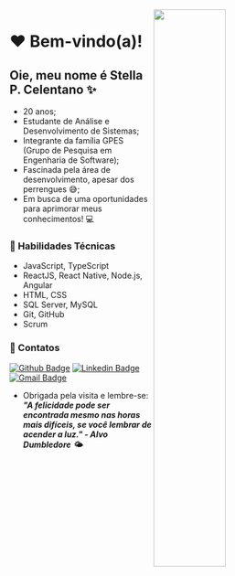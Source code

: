 <img width="50%" align="right" src="https://media.tenor.com/images/ab604ce14313c4a0eadd296e78c4839d/tenor.gif">

# :heart: Bem-vindo(a)! 

## Oie, meu nome é Stella P. Celentano ✨
- 20 anos;
- Estudante de Análise e Desenvolvimento de Sistemas;
- Integrante da família GPES (Grupo de Pesquisa em Engenharia de Software);
- Fascinada pela área de desenvolvimento, apesar dos perrengues :sweat_smile:;
- Em busca de uma oportunidades para aprimorar meus conhecimentos! :computer:

### :pushpin: Habilidades Técnicas
- JavaScript, TypeScript
- ReactJS, React Native, Node.js, Angular
- HTML, CSS
- SQL Server, MySQL
- Git, GitHub
- Scrum 

### :pencil: Contatos
[![Github Badge](https://img.shields.io/badge/-Github-000?style=flat-square&logo=Github&logoColor=white&link=link_do_seu_perfil_no_github)](https://github.com/stella-celentano)
[![Linkedin Badge](https://img.shields.io/badge/-LinkedIn-blue?style=flat-square&logo=Linkedin&logoColor=white&link=link_do_seu_perfil_no_linkedin)](https://www.linkedin.com/in/stella-celentano-7b1a11174/)
[![Gmail Badge](https://img.shields.io/badge/-Gmail-c14438?style=flat-square&logo=Gmail&logoColor=white&link=mailto:seu_email)](mailto:stellacelentano99@gmail.com)

- Obrigada pela visita e lembre-se:
<br/> ***"A felicidade pode ser encontrada mesmo nas horas mais difíceis, se você lembrar de acender a luz." - Alvo Dumbledore 🌤️***
